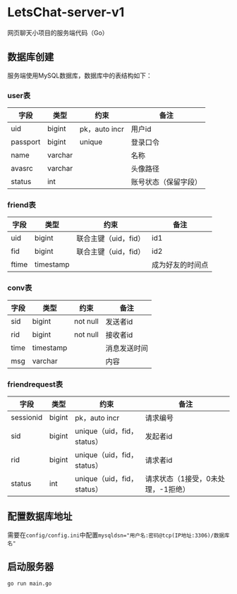 # LetsChat-server-v1
网页聊天小项目的服务端代码（Go）

## 数据库创建

服务端使用MySQL数据库，数据库中的表结构如下：

### user表

| 字段     | 类型    | 约束          | 备注                 |
| -------- | ------- | ------------- | -------------------- |
| uid      | bigint  | pk，auto incr | 用户id               |
| passport | bigint  | unique        | 登录口令             |
| name     | varchar |               | 名称                 |
| avasrc   | varchar |               | 头像路径             |
| status   | int     |               | 账号状态（保留字段） |

### friend表

| 字段  | 类型      | 约束                 | 备注             |
| ----- | --------- | -------------------- | ---------------- |
| uid   | bigint    | 联合主键（uid，fid） | id1              |
| fid   | bigint    | 联合主键（uid，fid） | id2              |
| ftime | timestamp |                      | 成为好友的时间点 |

### conv表

| 字段 | 类型      | 约束     | 备注         |
| ---- | --------- | -------- | ------------ |
| sid  | bigint    | not null | 发送者id     |
| rid  | bigint    | not null | 接收者id     |
| time | timestamp |          | 消息发送时间 |
| msg  | varchar   |          | 内容         |

### friendrequest表

| 字段      | 类型   | 约束                       | 备注                               |
| --------- | ------ | -------------------------- | ---------------------------------- |
| sessionid | bigint | pk，auto incr              | 请求编号                           |
| sid       | bigint | unique（uid，fid，status） | 发起者id                           |
| rid       | bigint | unique（uid，fid，status） | 请求者id                           |
| status    | int    | unique（uid，fid，status） | 请求状态（1接受，0未处理，-1拒绝） |


## 配置数据库地址

需要在`config/config.ini`中配置`mysqldsn="用户名:密码@tcp(IP地址:3306)/数据库名"`

## 启动服务器

```bash
go run main.go
```
